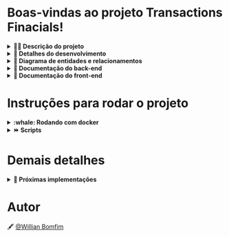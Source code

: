 # Boas-vindas ao projeto Transactions Finacials!

<details>
<summary><strong>👨‍💻 Descrição do projeto</strong></summary><br />

O projeto consiste em estruturar uma aplicação web fullstack, dockerizada, cujo objetivo seja possibilitar que usuários consigam realizar transferências internas entre si.
</details>

<details>
<summary><strong>📝 Detalhes do desenvolvimento</strong></summary><br />

Nesse projeto foi utilizado **Node.js** com **Express** para o desenvolvimento da API, para o banco de dados foi utilizado o **PostgreSQL** junto com o ORM **Sequelize**, para criar hash de senha foi utilizado **bcrypt** e **JTW** para geração de tokens. No front-end foi utilizado **React.js** com **TypeScript** e **CSS** puro para estilização.

Requisitos desenvolvidos no back-end:
- Criados o endpoint GET `/users` para listar os usuários, o filtro trás um array com os usuários que podem receber um depósito;
- Criado o endpoint POST `/users` onde é possível realizar o cadastro de um usuário;
- Criado o endpoint POST `/login` onde é possível realizar o login de um usuário cadastrado no banco;
- Criado o endpoint GET `accounts/balance` onde é possível buscar o saldo do usuário logado;
- Criado o endpoint POST `/transactions` onde é possível realizar e cadastrar uma tranferência informando o nome do usuário de destino e o valor;
- Criado o endpoint GET `transactions` onde é possível buscar todas as transações que o usuário participou;
- Criado o endpoint GET `/transactions/cash-in` onde é possivel buscar todas as transações de crédito do usuário logado;
- Criaod o endpoint GET `/transactions/cash-out` onde é possível buscar todas as transações de débito do usuário logado;
- Criado o endpoint GET `/transactions/date` onde é possível buscar todas as transações de uma data especifica via query string;

Requisitos desenvolvidos no front-end:
- Criado uma tela de cadastro na rota `/registration` onde é possível realizar o cadastro informando nome e senha;
- Criado uma tela de login na rota `/login` onde é possível realizar o login de um usuário cadastrado;
- Criado uma tela home na rota `/home` onde é possível visualizar seu extrato, filtrar as transações por tipo e por data, também é possível visualizar seu saldo em tela e realizar transações para outros usuários cadastrados. O filtro por data também contempla a opção associar os filtro de tipo na mesma requisição.

Mais detalhes:
- Durante o desenvolvimento foram aplicadas regras de validações em todas as entradas, desde a contrução do banco onde já foi realizado o set dos tipos de dados e relacionamentos entre as entidades, na API todos os dados são verificados antes de qualquer transação e no front-end os dados também são validados antes de qualquer entrada.
</details>

<details>
<summary><strong>🎲 Diagrama de entidades e relacionamentos</strong></summary><br />

![digram](https://user-images.githubusercontent.com/95863726/203177211-44b28a84-ddcf-4eba-ba4f-2656b83afaa6.png)

### Tabelas

O banco terá três tabelas: 

- A tabela `Users`, com os atributos `id`, `username`, `password` e `accountId`;
- A tabela `Accounts` com os atributos `id` e `balance`;
- A tabela `transactions`, com os atributos `id`, `debitedAccountId`, `creditedAccountId`, `value` e `createdAt`;
</details>
  
<details>
<summary><strong>📖 Documentação do back-end</strong></summary>

### **Back-end:**
```bash
http://localhost:3001
```
### **DB:**
```bash
http://localhost:3002
```

<details>
<summary><strong>▶️ Rota para Login</strong></summary>

## `POST` /login

**Realiza o login de um usuário cadastrado no banco de dados**

O username e password devem ser enviados no `body` no seguinte formato:

```bash
{
	"username": "User1",
	"password": "senhaSecreta1"
}
```

Os retornos seguem os formatos abaixo:

- `Ok` - Retorna um objeto contendo username, account e o token JTW - Response status `200` (application/json):

```bash
{
	"username": "User1",
	"account": 1,
	"token": "/.../"
}
```

- `Bad Request` - Quando o usuário não está cadastrado no banco de dados - Response status `400` (application/json):

```bash
{ 
  "message": "Invalid username"
}
```

- `Bad Request` - Quando a senha do usuário não corresponde a senha cadastrada no banco - Response status `401` (application/json):

```bash
{ 
  "message": "Invalid password"
}
```
</details>

<details>
<summary><strong>▶️ Rotas para Users</strong></summary>

## `POST` /users

**Realiza o cadastro de um usuário no banco de dados**

O username e password devem ser enviados no `body` no seguinte formato:

```bash
{
	"username": "User1",
	"password": "senhaSecreta1"
}
```

Os retornos seguem os formatos abaixo:

- `Created` - Retorna um objeto com as informações do usuário criado e um token de autenticação - Response status `201` (application/json):

```bash
{
	"username": "User1",
	"account": 1,
	"token": "/.../"
}
```
  
- `Bad Request` - Retorna um erro quando o username possui menos de 3 caracteres - Response status `400` (application/json):

```bash
{
	"message": "username must be at least 3 characters long"
}
```
  
- `Conflict` - Retorna um erro quando o usuário ja está cadastrado no banco - Response status `409` (application/json):

```bash
{
	"message": "User already exists"
}
```
  
- `Bad Request` - Retorna um erro quando o password possui menos de 8 caracteres - Response status `400` (application/json):

```bash
{
	"message": "password must be at least 8 characters long"
}
```
  
- `Bad Request` - Retorna um erro quando o password não possui nenhuma letra maiúscula - Response status `400` (application/json):

```bash
{
	"message": "password must have at least one upper case letter"
}
```
  
- `Bad Request` - Retorna um erro quando o password não possui nenhum número - Response status `400` (application/json):

```bash
{
	"message": "password must have at least one numeric character"
}
```

## `GET` /users

**Lista todos os usuários cadastrados no banco, menos o que está fazendo a requisição**
  
O token de autenticação deve ser enviado nos headers da requisição

Os usuários possuem `id`, `username` e `accountId`.

Os retornos seguem os formatos abaixo:

- `Ok` - Retorna todos os usuários cadastrados - Response status `200` (application/json):

```bash
[
  {
    "id": 2,
    "username": "User2",
    "accountId": 2
  },
  {
    "id": 3,
    "username": "User3",
    "accountId": 3
  },
  /* ... */
]
```

- `Unauthorized` - Retorna uma mensagem de erro caso o token enviado na requisição seja inválido - Response status `401` (application/json):

```bash
{
	"message": "Invalid token"
}
```
</details>

<details>
<summary><strong>▶️ Rotas para Accounts</strong></summary>

## `GET` /accounts/balance

**Realiza a busca pelo saldo da conta do usuário que efetua a requisição**

O token de autenticação deve ser enviado nos headers da requisição

Os retornos seguem os formatos abaixo:

- `Ok` - Retorna um objeto com o saldo da conta - Response status `200` (application/json):

```bash
{
	"balance": "88.50"
}
```
  
- `Unauthorized` - Retorna uma mensagem de erro caso o token enviado na requisição seja inválido - Response status `401` (application/json):

```bash
{
	"message": "Invalid token"
}
```
</details>

<details>
<summary><strong>▶️ Rotas para Transactions</strong></summary>

## `POST` /transactions

**Realiza uma transferência entre contas, o usuário logado envia a requisição informando o nome do usuário que irá receber
  o montante e informa também o valor, dessa forma é realizada a operação de débito na conta do usuáirio logado e crédito na conta
  do usuário informado, após essa operação a transação é armazenada em uma tabela especifica**

O token de autenticação deve ser enviado nos headers da requisição
  
O usernameCredited e value devem ser enviados no `body` no seguinte formato:

```bash
{
	"usernameCredited": "User2",
	"value": 100.00
}
```

Os retornos seguem os formatos abaixo:

- `Created` - Retorna um objeto com as informações da transação realizada com sucesso - Response status `201` (application/json):

```bash
{
	"id": 47,
	"debitedAccountId": 1,
	"creditedAccountId": 2,
	"value": "0.01",
	"createdAt": "2022-11-22T05:19:32.684Z"
}
```

- `Unauthorized` - Retorna uma mensagem de erro caso o token enviado na requisição seja inválido - Response status `401` (application/json):

```bash
{
	"message": "Invalid token"
}
```
  
- `Not Found` - Retorna uma mensagem de erro caso o usuário de destino seja inexistente - Response status `404` (application/json):

```bash
{
	"message": "User not found"
}
```
  
- `Conflict` - Retorna uma mensagem de erro caso o valor informado seja menor ou igual a zero  - Response status `409` (application/json):

```bash
{
	"message": "The value cannot be less than or equal to zero"
}
```
  
- `Conflict` - Retorna uma mensagem de erro caso o usuário tente realizar uma transação na própria conta  - Response status `409` (application/json):

```bash
{
	"message": "Invalid credit account"
}
```
  
- `Conflict` - Retorna uma mensagem de erro caso o valor informado seja maior que o saldo que o usuário possui na conta  - Response status `409` (application/json):

```bash
{
	"message": "Insufficient account balance"
}
```
  
## `GET` /transactions

**Realiza uma busca por todas as transações que o usuário participou**

O token de autenticação deve ser enviado nos headers da requisição

Os retornos seguem os formatos abaixo:

- `Ok` - Retorna um array com todas as transações que o usuário participou - Response status `200` (application/json):

```bash
[
  {
		"id": 1,
		"debitedAccountId": 1,
		"creditedAccountId": 2,
		"value": "10.00",
		"createdAt": "2022-11-19T04:06:32.687Z"
	},
	{
		"id": 4,
		"debitedAccountId": 4,
		"creditedAccountId": 1,
		"value": "10.00",
		"createdAt": "2022-11-19T04:06:32.687Z"
	},
  /* ... */
]
```
  
- `Unauthorized` - Retorna uma mensagem de erro caso o token enviado na requisição seja inválido - Response status `401` (application/json):

```bash
{
	"message": "Invalid token"
}
```
  
## `GET` /transactions/cash-in

**Realiza uma busca por todas as transações que o usuário recebeu crédito**

O token de autenticação deve ser enviado nos headers da requisição

Os retornos seguem os formatos abaixo:

- `Ok` - Retorna um array com todas as transações crédito que o usuário participou - Response status `200` (application/json):

```bash
[
  {
		"id": 4,
		"debitedAccountId": 4,
		"creditedAccountId": 1,
		"value": "10.00",
		"createdAt": "2022-11-19T04:06:32.687Z"
	},
	{
		"id": 46,
		"debitedAccountId": 18,
		"creditedAccountId": 1,
		"value": "50.00",
		"createdAt": "2022-11-21T21:33:56.986Z"
	}
  /* ... */
]
```
  
- `Unauthorized` - Retorna uma mensagem de erro caso o token enviado na requisição seja inválido - Response status `401` (application/json):

```bash
{
	"message": "Invalid token"
}
```
  
## `GET` /transactions/cash-out

**Realiza uma busca por todas as transações que o usuário recebeu débito**

O token de autenticação deve ser enviado nos headers da requisição

Os retornos seguem os formatos abaixo:

- `Ok` - Retorna um array com todas as transações débito que o usuário participou - Response status `200` (application/json):

```bash
[
  {
		"id": 1,
		"debitedAccountId": 1,
		"creditedAccountId": 2,
		"value": "10.00",
		"createdAt": "2022-11-19T04:06:32.687Z"
	},
	{
		"id": 5,
		"debitedAccountId": 1,
		"creditedAccountId": 2,
		"value": "10.02",
		"createdAt": "2022-11-19T20:15:08.921Z"
	},
  /* ... */
]
```
  
- `Unauthorized` - Retorna uma mensagem de erro caso o token enviado na requisição seja inválido - Response status `401` (application/json):

```bash
{
	"message": "Invalid token"
}
```
  
## `GET` /transactions/date

**Realiza uma busca por todas as transações que o usuário participou em uma data especifica enviada via query string**

O token de autenticação deve ser enviado nos headers da requisição

Os retornos seguem os formatos abaixo:

- `Ok` - Retorna um array com todas as transações que o usuário participou - Response status `200` (application/json):

```bash
[
  {
		"id": 1,
		"debitedAccountId": 1,
		"creditedAccountId": 2,
		"value": "10.00",
		"createdAt": "2022-11-19T04:06:32.687Z"
	},
	{
		"id": 5,
		"debitedAccountId": 1,
		"creditedAccountId": 2,
		"value": "10.02",
		"createdAt": "2022-11-19T20:15:08.921Z"
	},
  /* ... */
]
```
  
- `Unauthorized` - Retorna uma mensagem de erro caso o token enviado na requisição seja inválido - Response status `401` (application/json):

```bash
{
	"message": "Invalid token"
}
```
</details>
</details>

<details>
<summary><strong>📖 Documentação do front-end</strong></summary>

### **Front-end:**
```bash
http://localhost:3000
```

<details>
<summary><strong>▶️ Diretório pages</strong></summary>

## `Registration` /registration

**Neste diretório possui os arquivos relacionados a página de cadastro de um usuário**

A página possui toda a estrutura para efetuar o cadastro de um usuário. Para as entradas de dados foram implementadas verificações
a fim de impossibilitar a entrada de dados inválidos para a requisição. As validações contemplam verificar se o username possui 3 ou mais caracteres, 
verifica se a senha é maior ou igual a 8 caracteres, onde é necessário possuir ao menos uma letra maiúscula e um número. Assim que o cadastro é realizado o usuário é encaminhado para a página home na rota /home.

## `Login` /login

**Neste diretório possui os arquivos relacionados a página de login do usuário**
	
A página possui toda a estrutura para efetuar o login de um usuário. Similarmente a página de registro possui validações para a entrada de dados, 
no entanto, não há como garantir sucesso na requição pelo fato de que os dados serão verificados no banco de dados. Se o login for realizado com sucesso o usuário é encaminhado para a página home na rota /home.
	
## `Home` /home

**Neste diretório possui os arquivos relacionados a página principal da aplicação**
	
Nesta página é possivel visualizar o saldo do usuário e suas transações, possui também botões para realizar filtros nas transações tais como, filtrar por crédito e débito, há também a possibilidade de filtrar por uma data especifica, quando solicitado esse filtro é exibido um modal onde o usuário pode optar por retornar as transações de uma determinada data filtrada também pelo tipo crédito e débito, possui um botão para realizar transações, ao selecionar a opção de tranferir é exibido um modal onde o usuário seleciona o destinatário, informa o valor da transação e confirma.
</details>
	
<details>
<summary><strong>▶️ Diretório components</strong></summary>

## `Header`

**Neste diretório possui os arquivos realacionados ao componente Header**

O componente consiste em um header que é renderizado na página home, o componente é responsavel por exibir uma saldação ao usuário, exibir tambem o número da conta e o saldo. O nome e a conta possui lógica no proprio componente para processar, já o saldo é recebido via props da página home, e por fim o header possui um botão de sair que efetua o logout do usuário.
	
## `Modal`

**Neste diretório possui os arquivos realacionados ao componente Modal**
	
Esse componete é um modal utilizado na página home para exibir alguns componente durante um filtro de transações ou a realização de uma tranferência. Ele recebe por props 3 parametros, o primeiro é o componente que será exibido no seu body, o segundo é o estado de sua exibição e o terceiro é a função que realiza o set do estado para ele deixar de ser exibido em tela.
	
## `StatementTable`

**Neste diretório possui os arquivos realacionados ao componente StatementTable**
	
Esse componente é uma tabela utilizada na página home para exibir as informações sobre as tansações do usuário, ele recebe um array com as transações por props e renderiza essas informações em uma tabela.
	
## `FilterByDate`

**Neste diretório possui os arquivos realacionados ao componente FilterByDate**	
	
Esse componente é exibido na tela de home pelo componente modal, nele possui a lógica para obter as transações filtradas por uma data especifica e também associar demais filtro como o de débito e crédito. Esse componente recebe como props a função de setState da página home, assim que os valores filtados são obtido ele realiza um state lifiting provendo a informação para os demais componetes da página home.
	
## `DoTransfer`

**Neste diretório possui os arquivos realacionados ao componente DoTransfer**
	
Esse componente é exibido na tela de home pelo componente modal, nele possui a lógica responsável por realizar uma tranferência, ele recebe por props duas funções, uma que da a ele a opção de alterar o valor que do estado destinado a sua exibição e outra que chama uma atualização das informações assim que uma tranferência é realizada.
</details>
	
<details>
<summary><strong>▶️ Diretório helpers</strong></summary>

## `handleRequests`

**Esse arquivo possui todas as funções relacionadas as requisições realizadas em toda a aplicação**

Neste arquivo foram contruídas funções genéricas que realizam requisições a API utilizando o axios como base.

## `handleStorage`

**Esse arquivo possui as funções que lidam com o armazenamento de informações no localStorage**
	
Similar ao hadleRequests esse arquivo possui funções genericas que são providas para toda aplicação para manipular dados que tenham a necessidade de ser persistido no localStorage.
</details>	
</details>

# Instruções para rodar o projeto

<details>
<summary><strong>:whale: Rodando com docker</strong></summary><br />

Abra o projeto na raiz onde se encontra o arquivo docker-compose.yml

Rode os serviços `node` e `db`:

```bash
  docker-compose up -d
```

- Lembre-se de verificar se não há outra aplicação rodando nas portas 3000, 3001 e 3002, caso tenha será necessário parar os serviços antes de subir os containers.
- Esses serviços irão inicializar 3 containers chamados de `NG_frontend-app`, `NG_backend-app` e `NG_db`;
- A partir daqui você pode rodar os containers `NG_frontend-app` e `NG_backend-app` via CLI ou abri-los no VS Code.

## Para o back-end:
Acesse o terminal interativo do container criado pelo compose:

```bash
  docker exec -it NG_backend-app sh
```

Instale as dependências dentro do container:

```bash
  npm install
```

Execute o script para criar e iniciar o banco de dados:
- Esse script faz o build para compilação do código typescript, após é realizado um drop no banco caso ele exista, na sequência ele cria o banco, executa as migrations e por ultimo executa as seeders para termos dados iniciais no banco de desenvolvimento.
- **:warning: Atenção:** Esse script só deve ser executado para estabelecer o banco de desenvolvimento inicialmente, caso contrário ele apagara toda a informação existente. 

```bash
  npm run db:reset
```

Inicie o servidor em modo de desenvolvimento:
- Apartir desse comando todos os endpoints estarão disponíveis em `localhost:3001`

```sh
  npm run dev
```
	
**:warning: Atenção:** Todos os comandos disponíveis no `package.json` devem ser executados dentro do container, ou seja, no terminal que aparece após a execução do comando `docker exec` citado acima. 

## Para o front-end:
Acesse o terminal interativo do container criado pelo compose:

```sh
  docker exec -it NG_frontend-app sh
```

Instale as dependências dentro do container:

```sh
  npm install
```

Inicie a aplicação:
- Apartir desse comando basta acessar `localhost:3000` em um navegador de sua preferência.

```sh
  npm start
```
</details>

<details>
<summary><strong>⏩️ Scripts</strong></summary><br />

Criar o banco de dados, gerar as tabelas e popular o banco:

```sh
  npm run db:reset
```

Executar o servidor node em modo de desenvolvimento:

```sh
  npm run dev
```
	
Executar os testes no back-end:

```sh
  npm test
```
	
Executar os testes com o log de cobertura:

```sh
  npm run test:coverage
```
</details>

# Demais detalhes
<details>
<summary><strong>🚀 Próximas implementações</strong></summary><br />

- Implementar testes para cobrir 100% da aplicação, tanto no front-end quanto no back-end.
- implementar o JTW no react para podermos utilizar o payload de forma mais otimizada no front-end. 
</details>

# Autor

🖋️ [@Willian Bomfim](https://www.linkedin.com/in/willianbomfim/)
